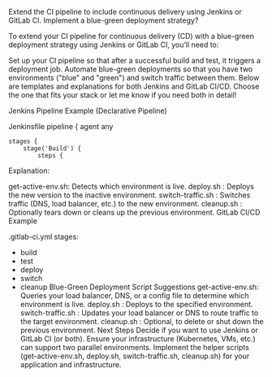 Extend the CI pipeline to include continuous delivery using Jenkins or
GitLab CI. Implement a blue-green deployment strategy?

To extend your CI pipeline for continuous delivery (CD) with a blue-green deployment strategy using Jenkins or GitLab CI, you’ll need to:

Set up your CI pipeline so that after a successful build and test, it triggers a deployment job.
Automate blue-green deployments so that you have two environments ("blue" and "green") and switch traffic between them.
Below are templates and explanations for both Jenkins and GitLab CI/CD.
Choose the one that fits your stack or let me know if you need both in detail!

Jenkins Pipeline Example (Declarative Pipeline)

Jenkinsfile
pipeline {
    agent any

    stages {
        stage('Build') {
            steps {
Explanation:

get-active-env.sh: Detects which environment is live.
deploy.sh <env>: Deploys the new version to the inactive environment.
switch-traffic.sh <env>: Switches traffic (DNS, load balancer, etc.) to the new environment.
cleanup.sh <env>: Optionally tears down or cleans up the previous environment.
GitLab CI/CD Example

.gitlab-ci.yml
stages:
  - build
  - test
  - deploy
  - switch
  - cleanup
Blue-Green Deployment Script Suggestions
get-active-env.sh: Queries your load balancer, DNS, or a config file to determine which environment is live.
deploy.sh <env>: Deploys to the specified environment.
switch-traffic.sh <env>: Updates your load balancer or DNS to route traffic to the target environment.
cleanup.sh <env>: Optional, to delete or shut down the previous environment.
Next Steps
Decide if you want to use Jenkins or GitLab CI (or both).
Ensure your infrastructure (Kubernetes, VMs, etc.) can support two parallel environments.
Implement the helper scripts (get-active-env.sh, deploy.sh, switch-traffic.sh, cleanup.sh) for your application and infrastructure.
